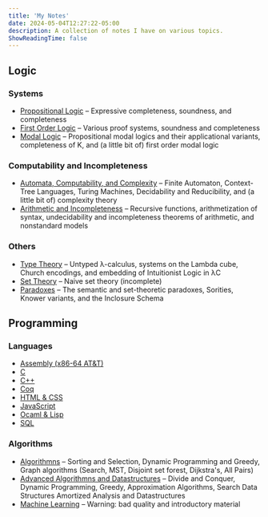 ```yaml
---
title: 'My Notes'
date: 2024-05-04T12:27:22-05:00
description: A collection of notes I have on various topics.
ShowReadingTime: false
---
```


## Logic
### Systems
- [Propositional Logic](https://docs.google.com/document/d/17SrV48uumyZFZBgkB2gcIZXZ9UGuaQQQ_BCJsdl6fF0/edit?usp=sharing) – Expressive completeness, soundness, and completeness
- [First Order Logic](https://docs.google.com/document/d/1rF0rdAkqWhl_kaAeaVwyG-ZwCKDd_Y_M1vdXBu6BY0E/edit?usp=sharing) – Various proof systems, soundness and completeness
- [Modal Logic](https://docs.google.com/document/d/1WYNNqc2I8u1Av1nzjlrXjreQBt5t2_WNQ410V4YyOLE/edit?usp=sharing) – Propositional modal logics and their applicational variants, completeness of K, and (a little bit of) first order modal logic

### Computability and Incompleteness
- [Automata, Computability, and Complexity](https://docs.google.com/document/d/1kUzXRdaU9xi7weIA8gwR7KykN59IeBaimS-TBHzXo3Y/edit?usp=sharing) – Finite Automaton, Context-Tree Languages, Turing Machines, Decidability and Reducibility, and (a little bit of) complexity theory
- [Arithmetic and Incompleteness](https://docs.google.com/document/d/16K-h6WbrUdAYjryPYfwSK8Sc5SGlbhxwuPGGpKQyZvg/edit?usp=sharing) – Recursive functions, arithmetization of syntax, undecidability and incompleteness theorems of arithmetic, and nonstandard models

### Others
- [Type Theory](https://docs.google.com/document/d/1lCu3sSCPSWBEUUBat8cEn8582XvvvWTo8JvY-CI6i-Q/edit?usp=sharing) – Untyped λ-calculus, systems on the Lambda cube, Church encodings, and embedding of Intuitionist Logic in λC
- [Set Theory](https://docs.google.com/document/d/1QnCLdBgfzT6_zrszbJFieOPBa888oQfNXaTmzZkMClc/edit?usp=sharing) – Naive set theory (incomplete)
- [Paradoxes](https://docs.google.com/document/d/1sCCl6_BIx-gJ2rEi1M2csDX1iQuX7Agh6Et9cBC2tdQ/edit?usp=sharing) – The semantic and set-theoretic paradoxes, Sorities, Knower variants, and the Inclosure Schema

## Programming
### Languages
- [Assembly (x86-64 AT&T)](https://docs.google.com/document/d/1Jtx_97KIqsXtcaT7VY3X72NAUTYxo_H61teRjhf_9hw/edit?usp=sharing)
- [C](https://docs.google.com/document/d/1W6EiT88_aoDm6jYDVxbzgtgT0eQbH18g4BkwuvVvLbg/edit?usp=sharing)
- [C++](https://docs.google.com/document/d/1PCFqHBx2UVaRpfF8g6VgT2GwoRgXZBt_8Nr2QF61Xdc/edit?usp=sharing)
- [Coq](https://docs.google.com/document/d/1BBSb8zcr4cdk-m3n7fjN4J8h5ADhSa0IJk4ELqLqDQI/edit?usp=sharing)
- [HTML & CSS](https://docs.google.com/document/d/11KwPIqDRne0MHemLB5YVDDAS16CRqL8chxfnFExHxVE/edit?usp=sharing)
- [JavaScript](https://docs.google.com/document/d/1IR3yf8A5aNB19LX0h2Q058IL8fsMHDw0qSxo_MaLhcI/edit?usp=sharing)
- [Ocaml & Lisp](https://docs.google.com/document/d/1_hkmfZzIsVXzC4jrkBRP66hdjdIzQ9J9GKF-BGjUSQ8/edit?usp=sharing)
- [SQL](https://docs.google.com/document/d/1Tji68Fnmp5NR7TqYoAC6aIMelXoduzMxsGzxSs5tuoI/edit?usp=sharing)

### Algorithms
- [Algorithmns](https://docs.google.com/document/d/1c5NWjmDnOb9pX5kyGCYs9kWXMxJfTOGDJAeE7McbLbA/edit?usp=sharing) – Sorting and Selection, Dynamic Programming and Greedy, Graph algorithms (Search, MST, Disjoint set forest, Dijkstra's, All Pairs)
- [Advanced Algorithmns and Datastructures](https://docs.google.com/document/d/1Bc_xBFKqkn6rqG8KYyuqpKKnxhrrM1dswTAegNigveM/edit?usp=sharing) – Divide and Conquer, Dynamic Programming, Greedy, Approximation Algorithms, Search Data Structures Amortized Analysis and Datastructures
- [Machine Learning](https://docs.google.com/document/d/1fMBfD8UZXUVxh0lIZAlbyqwaR2dfoIqic0o-zsC-z9I/edit?usp=sharing) – Warning: bad quality and introductory material